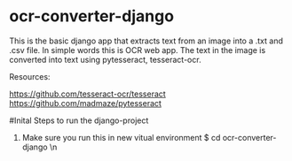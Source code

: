 # ocr-converter-django
This is the basic django app that extracts text from an image into a .txt and .csv file. In simple words this is OCR web app. The text in the image is converted into text using pytesseract, tesseract-ocr.

Resources:

https://github.com/tesseract-ocr/tesseract
https://github.com/madmaze/pytesseract

#Inital Steps to run the django-project

1. Make sure you run this in new vitual environment
$ cd ocr-converter-django \n


